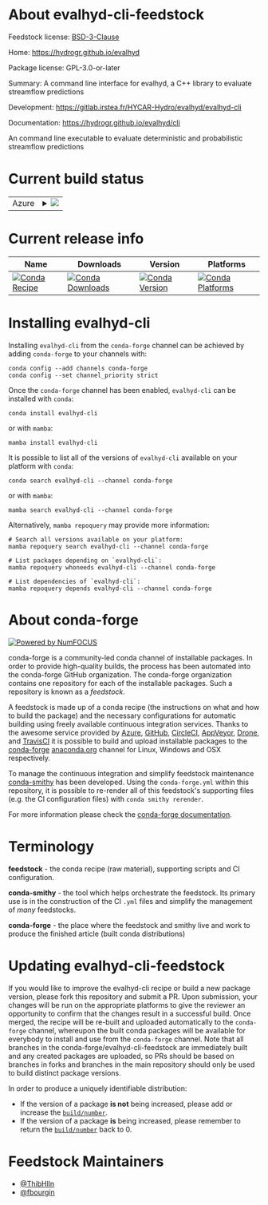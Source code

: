 About evalhyd-cli-feedstock
===========================

Feedstock license: [BSD-3-Clause](https://github.com/conda-forge/evalhyd-cli-feedstock/blob/main/LICENSE.txt)

Home: https://hydrogr.github.io/evalhyd

Package license: GPL-3.0-or-later

Summary: A command line interface for evalhyd, a C++ library to evaluate streamflow predictions

Development: https://gitlab.irstea.fr/HYCAR-Hydro/evalhyd/evalhyd-cli

Documentation: https://hydrogr.github.io/evalhyd/cli

An command line executable to evaluate deterministic and
probabilistic streamflow predictions


Current build status
====================


<table>
    
  <tr>
    <td>Azure</td>
    <td>
      <details>
        <summary>
          <a href="https://dev.azure.com/conda-forge/feedstock-builds/_build/latest?definitionId=19399&branchName=main">
            <img src="https://dev.azure.com/conda-forge/feedstock-builds/_apis/build/status/evalhyd-cli-feedstock?branchName=main">
          </a>
        </summary>
        <table>
          <thead><tr><th>Variant</th><th>Status</th></tr></thead>
          <tbody><tr>
              <td>linux_64</td>
              <td>
                <a href="https://dev.azure.com/conda-forge/feedstock-builds/_build/latest?definitionId=19399&branchName=main">
                  <img src="https://dev.azure.com/conda-forge/feedstock-builds/_apis/build/status/evalhyd-cli-feedstock?branchName=main&jobName=linux&configuration=linux%20linux_64_" alt="variant">
                </a>
              </td>
            </tr><tr>
              <td>osx_64</td>
              <td>
                <a href="https://dev.azure.com/conda-forge/feedstock-builds/_build/latest?definitionId=19399&branchName=main">
                  <img src="https://dev.azure.com/conda-forge/feedstock-builds/_apis/build/status/evalhyd-cli-feedstock?branchName=main&jobName=osx&configuration=osx%20osx_64_" alt="variant">
                </a>
              </td>
            </tr><tr>
              <td>win_64</td>
              <td>
                <a href="https://dev.azure.com/conda-forge/feedstock-builds/_build/latest?definitionId=19399&branchName=main">
                  <img src="https://dev.azure.com/conda-forge/feedstock-builds/_apis/build/status/evalhyd-cli-feedstock?branchName=main&jobName=win&configuration=win%20win_64_" alt="variant">
                </a>
              </td>
            </tr>
          </tbody>
        </table>
      </details>
    </td>
  </tr>
</table>

Current release info
====================

| Name | Downloads | Version | Platforms |
| --- | --- | --- | --- |
| [![Conda Recipe](https://img.shields.io/badge/recipe-evalhyd--cli-green.svg)](https://anaconda.org/conda-forge/evalhyd-cli) | [![Conda Downloads](https://img.shields.io/conda/dn/conda-forge/evalhyd-cli.svg)](https://anaconda.org/conda-forge/evalhyd-cli) | [![Conda Version](https://img.shields.io/conda/vn/conda-forge/evalhyd-cli.svg)](https://anaconda.org/conda-forge/evalhyd-cli) | [![Conda Platforms](https://img.shields.io/conda/pn/conda-forge/evalhyd-cli.svg)](https://anaconda.org/conda-forge/evalhyd-cli) |

Installing evalhyd-cli
======================

Installing `evalhyd-cli` from the `conda-forge` channel can be achieved by adding `conda-forge` to your channels with:

```
conda config --add channels conda-forge
conda config --set channel_priority strict
```

Once the `conda-forge` channel has been enabled, `evalhyd-cli` can be installed with `conda`:

```
conda install evalhyd-cli
```

or with `mamba`:

```
mamba install evalhyd-cli
```

It is possible to list all of the versions of `evalhyd-cli` available on your platform with `conda`:

```
conda search evalhyd-cli --channel conda-forge
```

or with `mamba`:

```
mamba search evalhyd-cli --channel conda-forge
```

Alternatively, `mamba repoquery` may provide more information:

```
# Search all versions available on your platform:
mamba repoquery search evalhyd-cli --channel conda-forge

# List packages depending on `evalhyd-cli`:
mamba repoquery whoneeds evalhyd-cli --channel conda-forge

# List dependencies of `evalhyd-cli`:
mamba repoquery depends evalhyd-cli --channel conda-forge
```


About conda-forge
=================

[![Powered by
NumFOCUS](https://img.shields.io/badge/powered%20by-NumFOCUS-orange.svg?style=flat&colorA=E1523D&colorB=007D8A)](https://numfocus.org)

conda-forge is a community-led conda channel of installable packages.
In order to provide high-quality builds, the process has been automated into the
conda-forge GitHub organization. The conda-forge organization contains one repository
for each of the installable packages. Such a repository is known as a *feedstock*.

A feedstock is made up of a conda recipe (the instructions on what and how to build
the package) and the necessary configurations for automatic building using freely
available continuous integration services. Thanks to the awesome service provided by
[Azure](https://azure.microsoft.com/en-us/services/devops/), [GitHub](https://github.com/),
[CircleCI](https://circleci.com/), [AppVeyor](https://www.appveyor.com/),
[Drone](https://cloud.drone.io/welcome), and [TravisCI](https://travis-ci.com/)
it is possible to build and upload installable packages to the
[conda-forge](https://anaconda.org/conda-forge) [anaconda.org](https://anaconda.org/)
channel for Linux, Windows and OSX respectively.

To manage the continuous integration and simplify feedstock maintenance
[conda-smithy](https://github.com/conda-forge/conda-smithy) has been developed.
Using the ``conda-forge.yml`` within this repository, it is possible to re-render all of
this feedstock's supporting files (e.g. the CI configuration files) with ``conda smithy rerender``.

For more information please check the [conda-forge documentation](https://conda-forge.org/docs/).

Terminology
===========

**feedstock** - the conda recipe (raw material), supporting scripts and CI configuration.

**conda-smithy** - the tool which helps orchestrate the feedstock.
                   Its primary use is in the construction of the CI ``.yml`` files
                   and simplify the management of *many* feedstocks.

**conda-forge** - the place where the feedstock and smithy live and work to
                  produce the finished article (built conda distributions)


Updating evalhyd-cli-feedstock
==============================

If you would like to improve the evalhyd-cli recipe or build a new
package version, please fork this repository and submit a PR. Upon submission,
your changes will be run on the appropriate platforms to give the reviewer an
opportunity to confirm that the changes result in a successful build. Once
merged, the recipe will be re-built and uploaded automatically to the
`conda-forge` channel, whereupon the built conda packages will be available for
everybody to install and use from the `conda-forge` channel.
Note that all branches in the conda-forge/evalhyd-cli-feedstock are
immediately built and any created packages are uploaded, so PRs should be based
on branches in forks and branches in the main repository should only be used to
build distinct package versions.

In order to produce a uniquely identifiable distribution:
 * If the version of a package **is not** being increased, please add or increase
   the [``build/number``](https://docs.conda.io/projects/conda-build/en/latest/resources/define-metadata.html#build-number-and-string).
 * If the version of a package **is** being increased, please remember to return
   the [``build/number``](https://docs.conda.io/projects/conda-build/en/latest/resources/define-metadata.html#build-number-and-string)
   back to 0.

Feedstock Maintainers
=====================

* [@ThibHlln](https://github.com/ThibHlln/)
* [@fbourgin](https://github.com/fbourgin/)

